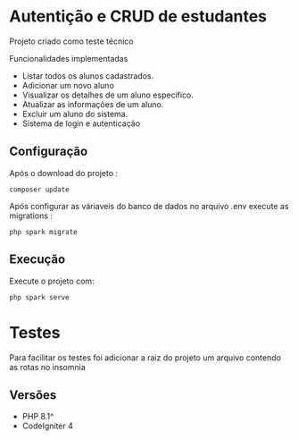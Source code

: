 # Autentição e CRUD de estudantes

Projeto criado como teste técnico 

Funcionalidades implementadas

- Listar todos os alunos cadastrados.
- Adicionar um novo aluno
- Visualizar os detalhes de um aluno específico.
- Atualizar as informações de um aluno.
- Excluir um aluno do sistema.
- Sistema de login e autenticação

## Configuração

Após o download do projeto :

`composer update`

Após configurar as váriaveis do banco de dados no arquivo .env execute as migrations :

`php spark migrate`

## Execução 

Execute o projeto com:

`php spark serve`

# Testes

Para facilitar os testes foi adicionar a raiz do projeto um arquivo contendo as rotas no insomnia

## Versões

- PHP 8.1^
- CodeIgniter 4
